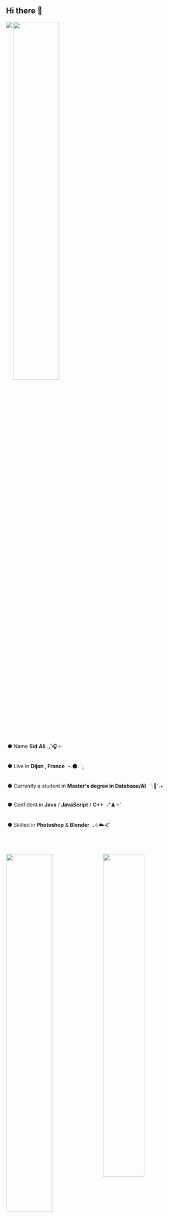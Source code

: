 ## Hi there 👋

<!-- <img src="./Img/presentationGH.gif" width="100%" height="100" /> -->
<img src="./Img/sekigit1.jpg" align="left" >

<img src="Img/aboutme.jpg" width="50%" >
<br/>




&nbsp;● Name **Sid** **Ali** .₊˚🎧⊹
<br/>
<br/>

&nbsp;● Live in **Dijon , France** &nbsp;⋆.🌑.ೃ
<br/>
<br/>
 
&nbsp;● Currently a student in **Master's degree in Database/AI** &nbsp;ˋ𓆩🔘ˊ˗⭒
<br/>
<br/>
 
&nbsp;● Confident in **Java** / **JavaScript** / **C++** &nbsp;˖°♟️✧'
<br/>
<br/>

&nbsp;● Skilled in **Photoshop** & **Blender**  &nbsp;₊⊹݁☁️⊰˚
<br/>
<br/>
<br/>
<br/>

<img src="./Img/sekigit2.jpg" align="right" width="47.5%">
<img src="./Img/sekirepo.jpg" width="50%" >
<br/>
<br/>
<br/>
<p>● <strong>Projet d'application mobile</strong> 📱</p>
<p><a href="https://github.com/sbpxx/M1-Programmation-Mobile">M1 - Programmation mobile</a></p>
<br/>
<p>● <strong>Application de gestion de contacts</strong> 👥</p>
<p><a href="https://github.com/sbpxx/L3-CDAA">L3 - CDAA</a></p>
<br/>
<p>● <strong>Site web de formation en ligne</strong> 🌐</p>
<p><a href="https://github.com/sbpxx/L3-DAW">L3 - DAW</a></p>
<br/>
<br/>
<br/>
<br/>
<br/>
<br/>
<img src="https://github-readme-stats.vercel.app/api/top-langs/?username=sbpxx&layout=compact&hide=css,hack,qmake" align="right">
<!--
<img src="./Img/sekigit3.jpg" width="50%">
<img src="./Img/sekigit4.jpg" width="50%" height="50%">

**0x5id/0x5id** is a ✨ _special_ ✨ repository because its `README.md` (this file) appears on your GitHub profile.

Here are some ideas to get you started:

- 🔭 I’m currently working on ...
- 🌱 I’m currently learning ...
- 👯 I’m looking to collaborate on ...
- 🤔 I’m looking for help with ...
- 💬 Ask me about ...
- 📫 How to reach me: ...
- 😄 Pronouns: ...
- ⚡ Fun fact: ...
-->

